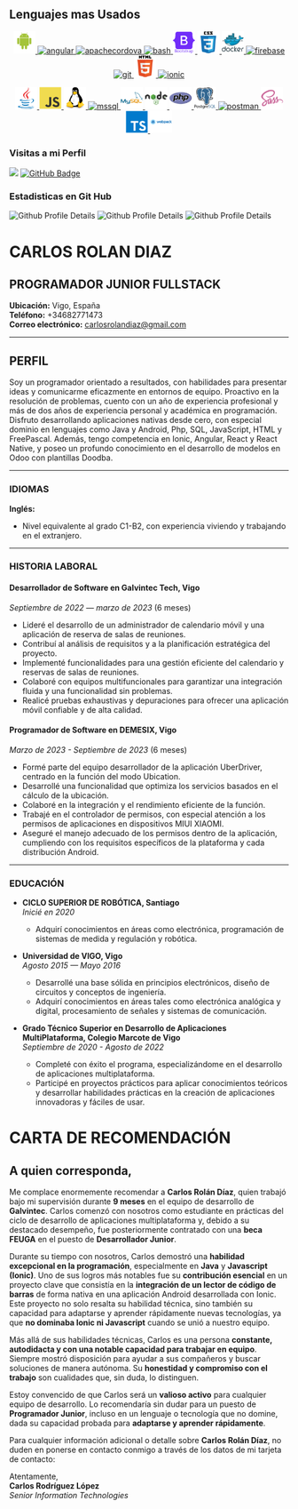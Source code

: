 ## Lenguajes mas Usados

  <p align="center">
  <a href="https://developer.android.com" target="_blank" rel="noreferrer"> <img src="https://raw.githubusercontent.com/devicons/devicon/master/icons/android/android-original-wordmark.svg" alt="android" width="40" height="40"/>
  </a> <a href="https://angular.io" target="_blank" rel="noreferrer"> <img src="https://angular.io/assets/images/logos/angular/angular.svg" alt="angular" width="40" height="40"/> </a>
  <a href="https://cordova.apache.org/" target="_blank" rel="noreferrer"> <img src="https://www.vectorlogo.zone/logos/apache_cordova/apache_cordova-icon.svg" alt="apachecordova" width="40" height="40"/> </a>
  <a href="https://www.gnu.org/software/bash/" target="_blank" rel="noreferrer"> <img src="https://www.vectorlogo.zone/logos/gnu_bash/gnu_bash-icon.svg" alt="bash" width="40" height="40"/> </a>
  <a href="https://getbootstrap.com" target="_blank" rel="noreferrer"> <img src="https://raw.githubusercontent.com/devicons/devicon/master/icons/bootstrap/bootstrap-plain-wordmark.svg" alt="bootstrap" width="40" height="40"/> </a>
  <a href="https://www.w3schools.com/css/" target="_blank" rel="noreferrer"> <img src="https://raw.githubusercontent.com/devicons/devicon/master/icons/css3/css3-original-wordmark.svg" alt="css3" width="40" height="40"/> </a>   <a href="https://www.docker.com/" target="_blank" rel="noreferrer"> <img src="https://raw.githubusercontent.com/devicons/devicon/master/icons/docker/docker-original-wordmark.svg" alt="docker" width="40" height="40"/> </a> <a href="https://firebase.google.com/" target="_blank" rel="noreferrer"> <img src="https://www.vectorlogo.zone/logos/firebase/firebase-icon.svg" alt="firebase" width="40" height="40"/> </a>
  <a href="https://git-scm.com/" target="_blank" rel="noreferrer"> <img src="https://www.vectorlogo.zone/logos/git-scm/git-scm-icon.svg" alt="git" width="40" height="40"/> </a>
  <a href="https://www.w3.org/html/" target="_blank" rel="noreferrer"> <img src="https://raw.githubusercontent.com/devicons/devicon/master/icons/html5/html5-original-wordmark.svg" alt="html5" width="40" height="40"/> </a>
  <a href="https://ionicframework.com" target="_blank" rel="noreferrer"> <img src="https://upload.wikimedia.org/wikipedia/commons/d/d1/Ionic_Logo.svg" alt="ionic" width="40" height="40"/> </a>
 </p>
 <p align="center">
 <a href="https://www.java.com" target="_blank" rel="noreferrer"> <img src="https://raw.githubusercontent.com/devicons/devicon/master/icons/java/java-original.svg" alt="java" width="40" height="40"/> </a>
  <a href="https://developer.mozilla.org/en-US/docs/Web/JavaScript" target="_blank" rel="noreferrer"> <img src="https://raw.githubusercontent.com/devicons/devicon/master/icons/javascript/javascript-original.svg" alt="javascript" width="40" height="40"/> </a>
  <a href="https://www.linux.org/" target="_blank" rel="noreferrer"> <img src="https://raw.githubusercontent.com/devicons/devicon/master/icons/linux/linux-original.svg" alt="linux" width="40" height="40"/> </a>
  <a href="https://www.microsoft.com/en-us/sql-server" target="_blank" rel="noreferrer"> <img src="https://www.svgrepo.com/show/303229/microsoft-sql-server-logo.svg" alt="mssql" width="40" height="40"/> </a>
  <a href="https://www.mysql.com/" target="_blank" rel="noreferrer"> <img src="https://raw.githubusercontent.com/devicons/devicon/master/icons/mysql/mysql-original-wordmark.svg" alt="mysql" width="40" height="40"/> </a>
  <a href="https://nodejs.org" target="_blank" rel="noreferrer"> <img src="https://raw.githubusercontent.com/devicons/devicon/master/icons/nodejs/nodejs-original-wordmark.svg" alt="nodejs" width="40" height="40"/> </a>
  <a href="https://www.php.net" target="_blank" rel="noreferrer"> <img src="https://raw.githubusercontent.com/devicons/devicon/master/icons/php/php-original.svg" alt="php" width="40" height="40"/> </a>
  <a href="https://www.postgresql.org" target="_blank" rel="noreferrer"> <img src="https://raw.githubusercontent.com/devicons/devicon/master/icons/postgresql/postgresql-original-wordmark.svg" alt="postgresql" width="40" height="40"/> </a>
  <a href="https://postman.com" target="_blank" rel="noreferrer"> <img src="https://www.vectorlogo.zone/logos/getpostman/getpostman-icon.svg" alt="postman" width="40" height="40"/> </a>
  <a href="https://sass-lang.com" target="_blank" rel="noreferrer"> <img src="https://raw.githubusercontent.com/devicons/devicon/master/icons/sass/sass-original.svg" alt="sass" width="40" height="40"/> </a>
  <a href="https://www.typescriptlang.org/" target="_blank" rel="noreferrer"> <img src="https://raw.githubusercontent.com/devicons/devicon/master/icons/typescript/typescript-original.svg" alt="typescript" width="40" height="40"/> </a>
  <a href="https://webpack.js.org" target="_blank" rel="noreferrer"> <img src="https://raw.githubusercontent.com/devicons/devicon/d00d0969292a6569d45b06d3f350f463a0107b0d/icons/webpack/webpack-original-wordmark.svg" alt="webpack" width="40" height="40"/> </a>
</p>

### Visitas a mi Perfil

<p>
   <img src="https://profile-counter.glitch.me/CarlosRolan/count.svg" />
  <a href="https://github.com/CarlosRolan?tab=followers"><img src="https://img.shields.io/github/followers/CarlosRolan?label=Followers&style=social" alt="GitHub Badge"></a>
</p>

### Estadisticas en Git Hub
![Github Profile Details](http://github-profile-summary-cards.vercel.app/api/cards/most-commit-language?username=CarlosRolan&theme=default)
  ![Github Profile Details](http://github-profile-summary-cards.vercel.app/api/cards/profile-details?username=CarlosRolan&theme=default)
 ![Github Profile Details](http://github-profile-summary-cards.vercel.app/api/cards/stats?username=CarlosRolan&theme=default)
# **CARLOS ROLAN DIAZ**

## PROGRAMADOR JUNIOR FULLSTACK

**Ubicación:** Vigo, España  
**Teléfono:** +34682771473  
**Correo electrónico:** <carlosrolandiaz@gmail.com>  

---

## **PERFIL**

Soy un programador orientado a resultados, con habilidades para presentar ideas y comunicarme eficazmente en entornos de equipo. Proactivo en la resolución de problemas, cuento con un año de experiencia profesional y más de dos años de experiencia personal y académica en programación. Disfruto desarrollando aplicaciones nativas desde cero, con especial dominio en lenguajes como Java y Android, Php, SQL, JavaScript, HTML y FreePascal. Además, tengo competencia en Ionic, Angular, React y React Native, y poseo un profundo conocimiento en el desarrollo de modelos en Odoo con plantillas Doodba.

---

### **IDIOMAS**

**Inglés:**

- Nivel equivalente al grado C1-B2, con experiencia viviendo y trabajando en el extranjero.

---

### **HISTORIA LABORAL**

#### Desarrollador de Software en Galvintec Tech, Vigo  

*Septiembre de 2022 — marzo de 2023* (6 meses)

- Lideré el desarrollo de un administrador de calendario móvil y una aplicación de reserva de salas de reuniones.
- Contribuí al análisis de requisitos y a la planificación estratégica del proyecto.
- Implementé funcionalidades para una gestión eficiente del calendario y reservas de salas de reuniones.
- Colaboré con equipos multifuncionales para garantizar una integración fluida y una funcionalidad sin problemas.
- Realicé pruebas exhaustivas y depuraciones para ofrecer una aplicación móvil confiable y de alta calidad.

#### Programador de Software en DEMESIX, Vigo  

*Marzo de 2023 - Septiembre de 2023* (6 meses)

- Formé parte del equipo desarrollador de la aplicación UberDriver, centrado en la función del modo Ubication.
- Desarrollé una funcionalidad que optimiza los servicios basados en el cálculo de la ubicación.
- Colaboré en la integración y el rendimiento eficiente de la función.
- Trabajé en el controlador de permisos, con especial atención a los permisos de aplicaciones en dispositivos MIUI XIAOMI.
- Aseguré el manejo adecuado de los permisos dentro de la aplicación, cumpliendo con los requisitos específicos de la plataforma y cada distribución Android.

---

### **EDUCACIÓN**

- **CICLO SUPERIOR DE ROBÓTICA, Santiago**  
  *Inicié en 2020*
  - Adquirí conocimientos en áreas como electrónica, programación de sistemas de medida y regulación y robótica.

- **Universidad de VIGO, Vigo**  
  *Agosto 2015 — Mayo 2016*
  - Desarrollé una base sólida en principios electrónicos, diseño de circuitos y conceptos de ingeniería.
  - Adquirí conocimientos en áreas tales como electrónica analógica y digital, procesamiento de señales y sistemas de comunicación.

- **Grado Técnico Superior en Desarrollo de Aplicaciones MultiPlataforma, Colegio Marcote de Vigo**  
  *Septiembre de 2020 - Agosto de 2022*
  - Completé con éxito el programa, especializándome en el desarrollo de aplicaciones multiplataforma.
  - Participé en proyectos prácticos para aplicar conocimientos teóricos y desarrollar habilidades prácticas en la creación de aplicaciones innovadoras y fáciles de usar.

# CARTA DE RECOMENDACIÓN

## A quien corresponda,

Me complace enormemente recomendar a **Carlos Rolán Díaz**, quien trabajó bajo mi supervisión durante **9 meses** en el equipo de desarrollo de **Galvintec**. Carlos comenzó con nosotros como estudiante en prácticas del ciclo de desarrollo de aplicaciones multiplataforma y, debido a su destacado desempeño, fue posteriormente contratado con una **beca FEUGA** en el puesto de **Desarrollador Junior**.

Durante su tiempo con nosotros, Carlos demostró una **habilidad excepcional en la programación**, especialmente en **Java** y **Javascript (Ionic)**. Uno de sus logros más notables fue su **contribución esencial** en un proyecto clave que consistía en la **integración de un lector de código de barras** de forma nativa en una aplicación Android desarrollada con Ionic. Este proyecto no solo resalta su habilidad técnica, sino también su capacidad para adaptarse y aprender rápidamente nuevas tecnologías, ya que **no dominaba Ionic ni Javascript** cuando se unió a nuestro equipo.

Más allá de sus habilidades técnicas, Carlos es una persona **constante, autodidacta y con una notable capacidad para trabajar en equipo**. Siempre mostró disposición para ayudar a sus compañeros y buscar soluciones de manera autónoma. Su **honestidad y compromiso con el trabajo** son cualidades que, sin duda, lo distinguen.

Estoy convencido de que Carlos será un **valioso activo** para cualquier equipo de desarrollo. Lo recomendaría sin dudar para un puesto de **Programador Junior**, incluso en un lenguaje o tecnología que no domine, dada su capacidad probada para **adaptarse y aprender rápidamente**.

Para cualquier información adicional o detalle sobre **Carlos Rolán Díaz**, no duden en ponerse en contacto conmigo a través de los datos de mi tarjeta de contacto:  
[](https://www.know.ee/9a6UdDnHNgE)

Atentamente,  
**Carlos Rodríguez López**  
_Senior Information Technologies_
